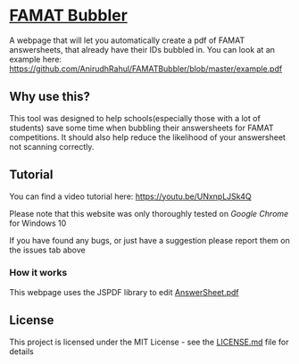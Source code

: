 # [FAMAT Bubbler](https://floridamao.github.io)
A webpage that will let you automatically create a pdf of FAMAT answersheets, that already have their IDs bubbled in.
You can look at an example here: https://github.com/AnirudhRahul/FAMATBubbler/blob/master/example.pdf
## Why use this?
This tool was designed to help schools(especially those with a lot of students) save some time when bubbling their answersheets for FAMAT competitions. It should also help reduce the likelihood of your answersheet not scanning correctly.
## Tutorial
You can find a video tutorial here: https://youtu.be/UNxnpLJSk4Q

Please note that this website was only thoroughly tested on _Google Chrome_ for Windows 10

If you have found any bugs, or just have a suggestion please report them on the issues tab above

### How it works 
This webpage uses the JSPDF library to edit [AnswerSheet.pdf](http://famat.org/Downloadable/AnswerSheet.pdf)


## License
This project is licensed under the MIT License - see the [LICENSE.md](https://github.com/AnirudhRahul/FAMATBubbler/blob/master/LICENSE.MD) file for details
